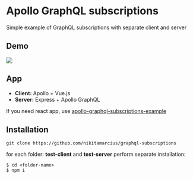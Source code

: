 # Apollo GraphQL subscriptions
Simple example of GraphQL subscriptions with separate client and server

## Demo
![](https://github.com/nikitamarcius/graphql-subscriptions/blob/master/subscriptions.gif)

## App
* **Client:** Apollo + Vue.js
* **Server:** Express + Apollo GraphQL

If you need react app, use [apollo-graphql-subscriptions-example](https://github.com/bmsantos/apollo-graphql-subscriptions-example)

## Installation
```
git clone https://github.com/nikitamarcius/graphql-subscriptions
```
for each folder: **test-client** and **test-server** perform separate installation:

```
$ cd <folder-name>
$ npm i
```
